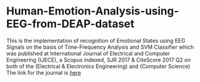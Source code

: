 # Human-Emotion-Analysis-using-EEG-from-DEAP-dataset
This is the implementation of recognition of Emotional States using EEG Signals on the basis of Time-Frequency Analysis and SVM Classifier which was published at International Journal of Electrical and Computer Engineering (IJECE), a Scopus indexed, SJR 2017 & CiteScore 2017 Q2 on both of the (Electrical & Electronics Engineering) and (Computer Science)
The link for the journal is [here](http://ijece.iaescore.com/index.php/IJECE/article/view/12733)
